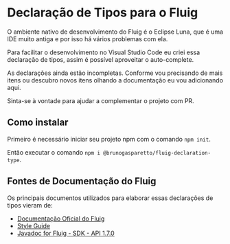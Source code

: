 # Declaração de Tipos para o Fluig

O ambiente nativo de desenvolvimento do Fluig é o Eclipse Luna, que é uma IDE muito antiga e por isso há vários
problemas com ela.

Para facilitar o desenvolvimento no Visual Studio Code eu criei essa declaração de tipos, assim é possível aproveitar
o auto-complete.

As declarações ainda estão incompletas. Conforme vou precisando de mais itens ou descubro novos itens olhando a
documentação eu vou adicionando aqui.

Sinta-se à vontade para ajudar a complementar o projeto com PR.

## Como instalar

Primeiro é necessário iniciar seu projeto npm com o comando `npm init`.

Então executar o comando `npm i @brunogasparetto/fluig-declaration-type`.

## Fontes de Documentação do Fluig

Os principais documentos utilizados para elaborar essas declarações de tipos vieram de:

- [Documentação Oficial do Fluig](https://tdn.totvs.com/display/public/fluig/DEV+fluig/)
- [Style Guide](https://style.fluig.com/)
- [Javadoc for Fluig - SDK - API 1.7.0](https://fluig.totvs.com/api/sdk/index.html?overview-summary.html)
